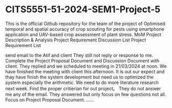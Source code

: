 # CITS5551-51-2024-SEM1-Project-5
This is the official Github repository for the team of the project of Optimised temporal and spatial accuracy of crop scouting for pests using smartphone application and UAV-based crop assessment of plant stress.
MoM
Project Description & Analysis
Project Requirement Discussion List
Project Requirement List

send email to the Atif and client
They still not reply or response to me.
Complete the Project Proposal Document and Discussion Document with client.
They replied and we scheduled to meeting in 21/03/2024 at noon.
We have finished the meeting with client this afternoon. It is out our expect and thay have finish the system development but need us to optimized the system especially the arithmetic.
We need to do more literature research next week.
Find the proper critierian for out project。
They do not answer me any of the email.
They answered but only focus on few questions not all.
Focus on Project Proposal Document.
......

